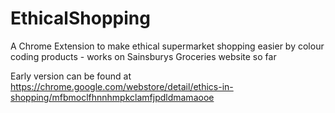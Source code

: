 # EthicalShopping
A Chrome Extension to make ethical supermarket shopping easier by colour coding products - works on Sainsburys Groceries website so far

Early version can be found at https://chrome.google.com/webstore/detail/ethics-in-shopping/mfbmoclfhnnhmpkclamfjpdldmamaooe
